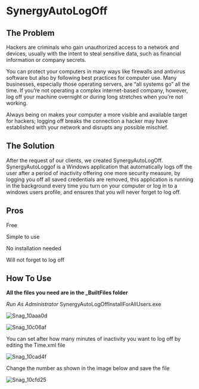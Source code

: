 # SynergyAutoLogOff


## **The Problem**

Hackers are criminals who gain unauthorized access to a network and devices, usually with the intent to steal sensitive data, such as financial information or company secrets.

You can protect your computers in many ways like firewalls and antivirus software but also by following best practices for computer use.
Many businesses, especially those operating servers, are “all systems go” all the time.
If you’re not operating a complex internet-based company, however, log off your machine overnight or during long stretches when you’re not working.

Always being on makes your computer a more visible and available target for hackers; logging off breaks the connection a hacker may have established with your network and disrupts any possible mischief.


## **The Solution**

After the request of our clients, we created SynergyAutoLogOff.
SynergyAutoLoggof is a Windows application that automatically logs off the user after a period of inactivity offering one more security measure, by logging you off all saved credentials are removed, this application is running in the background every time you turn on your computer or log in to a windows users profile, and ensures that you will never forget to log off. 


## **Pros**

Free


Simple to use


No installation needed


Will not forget to log off


## **How To Use**

**All the files you need are in the _BuiltFiles folder**


*Run As Administrator* SynergyAutoLogOffInstallForAllUsers.exe

![Snag_10aaa0d](https://user-images.githubusercontent.com/94911727/175086811-5a95b76a-e7bb-4160-9b5b-f38c6c7ae3af.png)


![Snag_10c06af](https://user-images.githubusercontent.com/94911727/175087360-5d6199c1-0087-4595-a4f9-69cd10e2898d.png)

You can set after how many minutes of inactivity you want to log off by editing the Time.xml file

![Snag_10cad4f](https://user-images.githubusercontent.com/94911727/175087672-3b68454d-983b-4d63-93f5-0387fd4a586b.png)

Change the number as shown in the image below and save the file

![Snag_10cfd25](https://user-images.githubusercontent.com/94911727/175087802-03fcfcfb-e757-4008-8ca3-fb619cee6e2c.png)



